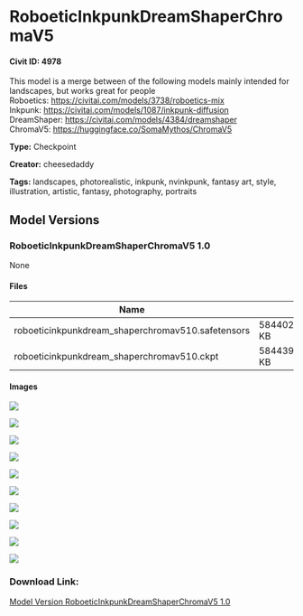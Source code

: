 # RoboeticInkpunkDreamShaperChromaV5

#### Civit ID: 4978

<p>This model is a merge between of the following models mainly intended for landscapes, but works great for people<br />Roboetics: <a target="_blank" rel="ugc" href="https://civitai.com/models/3738/roboetics-mix">https://civitai.com/models/3738/roboetics-mix</a><br />Inkpunk: <a target="_blank" rel="ugc" href="https://civitai.com/models/1087/inkpunk-diffusion">https://civitai.com/models/1087/inkpunk-diffusion</a><br />DreamShaper: <a target="_blank" rel="ugc" href="https://civitai.com/models/4384/dreamshaper">https://civitai.com/models/4384/dreamshaper</a><br />ChromaV5: <a target="_blank" rel="ugc" href="https://huggingface.co/SomaMythos/ChromaV5">https://huggingface.co/SomaMythos/ChromaV5</a></p>

**Type:** Checkpoint

**Creator:** cheesedaddy

**Tags:** landscapes, photorealistic, inkpunk, nvinkpunk, fantasy art, style, illustration, artistic, fantasy, photography, portraits

## Model Versions

### RoboeticInkpunkDreamShaperChromaV5 1.0

None

#### Files

| Name | Size | Type | Format | Download Url | AutoV1 | AutoV2 | SHA256 | CRC32 | BLAKE3 |
| --- | --- | --- | --- | --- | --- | --- | --- | --- | --- |
| roboeticinkpunkdream_shaperchromav510.safetensors | 5844025.444335938 KB | Model | SafeTensor | https://civitai.com/api/download/models/5738 | D21C153E | 782390B110 | 782390B110EE227C159CAD65E6A7E8D1E391202A7FA1702FD10184040E56D6C2 | 09559931 | D9C0E6B359B2363D4C05819BDCE1937C61B298438BFD83687FFBED30AD96B247 |
| roboeticinkpunkdream_shaperchromav510.ckpt | 5844396.345703125 KB | Model | PickleTensor | https://civitai.com/api/download/models/5738?type=Model&format=PickleTensor&size=full&fp=fp16 | BFA54420 | 866B4700F7 | 866B4700F757B46747859AC00652150EB6A3E982C69AFDFC1EF0CF86E50BEB7E | A7ED9E46 | FEC8C0427BE591F2981863FE0455FF567832D1C9679A939EC3E88D0A4199CB0E |

#### Images

<p><img src="https://image.civitai.com/xG1nkqKTMzGDvpLrqFT7WA/09c84cb1-d830-43bf-7256-353fb4172d00/width=450/47155.jpeg" /></p>

<p><img src="https://image.civitai.com/xG1nkqKTMzGDvpLrqFT7WA/3f257126-88d7-4cda-c216-cc8b17833500/width=450/47149.jpeg" /></p>

<p><img src="https://image.civitai.com/xG1nkqKTMzGDvpLrqFT7WA/3fdb21a9-03c9-4621-73db-bb761b40cb00/width=450/47154.jpeg" /></p>

<p><img src="https://image.civitai.com/xG1nkqKTMzGDvpLrqFT7WA/46d07746-0a9a-4aaa-c3cf-a96d6fe2e600/width=450/47153.jpeg" /></p>

<p><img src="https://image.civitai.com/xG1nkqKTMzGDvpLrqFT7WA/909f1fb4-2131-4ef7-5881-69d1c43ed600/width=450/47152.jpeg" /></p>

<p><img src="https://image.civitai.com/xG1nkqKTMzGDvpLrqFT7WA/97388fa1-d398-4524-88d6-8ca3f4a79c00/width=450/47151.jpeg" /></p>

<p><img src="https://image.civitai.com/xG1nkqKTMzGDvpLrqFT7WA/ddc06678-2775-4fd1-002d-1bfc91a4e100/width=450/47150.jpeg" /></p>

<p><img src="https://image.civitai.com/xG1nkqKTMzGDvpLrqFT7WA/e1dc16c7-6d1e-46d7-6b35-3520cf411c00/width=450/47185.jpeg" /></p>

<p><img src="https://image.civitai.com/xG1nkqKTMzGDvpLrqFT7WA/007ff7b3-58a3-4d20-2ac1-bce4c50ffa00/width=450/47207.jpeg" /></p>

<p><img src="https://image.civitai.com/xG1nkqKTMzGDvpLrqFT7WA/723dabce-ca24-4d26-01a1-a90898938c00/width=450/47206.jpeg" /></p>

### Download Link:

[Model Version RoboeticInkpunkDreamShaperChromaV5 1.0](https://civitai.com/api/download/models/5738)

